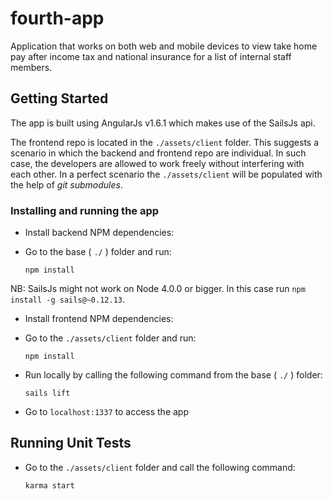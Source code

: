 # fourth-app

Application that works on both web and mobile devices to view take home pay after income tax and national insurance for a list of internal staff members.

## Getting Started

The app is built using AngularJs v1.6.1 which makes use of the SailsJs api.

The frontend repo is located in the ```./assets/client``` folder. This suggests a scenario in which the backend and frontend repo are individual. In such case, the developers are allowed to work freely without interfering with each other. In a perfect scenario the ```./assets/client``` will be populated with the help of *git submodules*.

### Installing and running the app

* Install backend NPM dependencies:

- Go to the base ( ```./``` ) folder and run:

  `npm install`

NB: SailsJs might not work on Node 4.0.0 or bigger. In this case run ```npm install -g sails@~0.12.13```.

* Install frontend NPM dependencies:

- Go to the ```./assets/client``` folder and run:

  `npm install`

* Run locally by calling the following command from the base ( ```./``` ) folder:

  `sails lift`

* Go to ```localhost:1337``` to access the app

## Running Unit Tests

* Go to the  ```./assets/client```  folder and call the following command:

  `karma start`